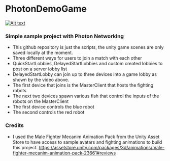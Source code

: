 # PhotonDemoGame

[![Alt text](https://img.youtube.com/vi/I9DEk7lA5xM/0.jpg)](https://drive.google.com/open?id=1-FIfsiixfWvXRVazHecsTeAXXr2geKDs)


### Simple sample project with Photon Networking
* This github repository is just the scripts, the unity game scenes are only saved locally at the moment.
* Three different ways for users to join a match with each other
* QuickStartLobbies, DelayedStartLobbies and custom created lobbies to post on a server lobby list
* DelayedStartLobby can join up to three devices into a game lobby as shown by the video above.
* The first device that joins is the MasterClient that hosts the fighting robots
* The next two devices spawn various fish that control the inputs of the robots on the MasterClient
* The first device controls the blue robot
* The second controls the red robot

### Credits
* I used the Male Fighter Mecanim Animation Pack from the Unity Asset Store to have access to sample avatars and fighting animations to build this project. 
https://assetstore.unity.com/packages/3d/animations/male-fighter-mecanim-animation-pack-23661#reviews
